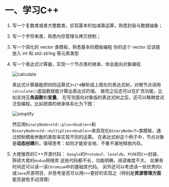 # 一、学习C++

1. 写一个复数类或者大整数类，实现基本的加减乘运算，熟悉封装与数据抽象；

2. 写一个字符串类，熟悉内存管理与拷贝控制；

3. 写一个简化的 vector<T> 类模板，熟悉基本的模板编程
    你的这个 vector 应该能放入 int 和 std::string 等元素类型

4. 写一个表达式计算器，实现一个节点类的继承，体会面向对象编程

    ![calculate](./picture/calcute.png)

    表达式计算器能把四则运算式`3+2*4`解析成上图左的表达式树，对根节点调用`calculate()`虚函数就能计算出表达式的值。
    做完之后还可以在扩充功能，比如支持**三角函数**和**变量**。
    在写完面向对象版的表达式树之后，还可以略微尝试泛型编程。比如把类的继承体系化为下图：

    ![simplify](./picture/simplify.png)

    然后用`BinaryNode<std::plus<double>>`和`BinaryNode<std::multiplies<double>>`来具现化`BinaryNode<T>`类模板，通过控制模板参数的类型来实现不同的运算。
    在表达式树这个例子中，节点对象是**动态创建**的，值得思考：如何才能安全地、不重不漏地释放内存。

5. 大佬推荐的C++开源代码：
    `Google`的`Protobuf`、`leveldb`、`PCRE`的`C++`封装、陈硕大佬的`muduo`网络库
    这些代码都不长，功能明确，阅读难度不大。
    如果有时间还可以读一读`Chromium`中的基础库代码。
    另外还可以考虑读一些优秀的`C`或`Java`开源项目，并思考是否可以用`C++`更好的实现之（特别是**资源管理方面**能否避免手动清理）


